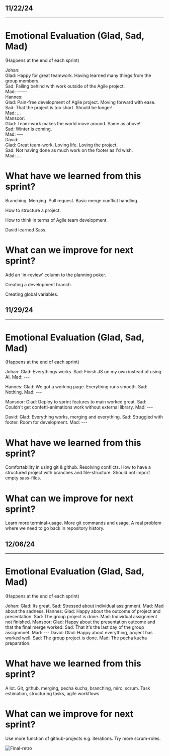 ## 11/22/24

_____________________________________________


# Emotional Evaluation (Glad, Sad, Mad)
(Happens at the end of each sprint)

Johan:\
    Glad: Happy for great teamwork. Having learned many things from the group members.\
    Sad: Falling behind with work outside of the Agile project.\
    Mad: -----\
Hannes:\
    Glad: Pain-free development of Agile project. Moving forward with ease.\
    Sad: That the project is too short. Should be longer!\
    Mad: ...\
Mansoor:\
    Glad: Team-work makes the world move around. Same as above!\
    Sad: Winter is coming.\
    Mad: ---\
David:\
    Glad: Great team-work. Loving life. Loving the project.\
    Sad: Not having done as much work on the footer as I'd wish.\
    Mad: ...


# What have we learned from this sprint?

Branching. Merging. Pull request. Basic merge conflict handling.

How to structure a project.

How to think in terms of Agile team development.

David learned Sass.

# What can we improve for next sprint?

Add an 'in-review' column to the planning poker.

Creating a development branch.

Creating global variables.

## 11/29/24

_____________________________________________


# Emotional Evaluation (Glad, Sad, Mad)
(Happens at the end of each sprint)

Johan:
    Glad: Everythings works.
    Sad: Finish JS on my own instead of using AI.
    Mad: ---
    
Hannes:
    Glad: We got a working page. Everything runs smooth.
    Sad: Nothing.
    Mad: ---
    
Mansoor:
    Glad: Deploy to sprint features to main worked great.
    Sad: Couldn't get confetti-animations work without external library.
    Mad: ---
    
David:
    Glad: Everything works, merging and everything.
    Sad: Struggled with footer. Room for development.
    Mad: ---


# What have we learned from this sprint?
Comfortability in using git & github. Resolving conflicts.
How to have a structured project with branches and file-structure.
Should not import empty sass-files.

# What can we improve for next sprint?
Learn more terminal-usage.
More git commands and usage.
A real problem where we need to go back in repository history.


## 12/06/24

_____________________________________________


# Emotional Evaluation (Glad, Sad, Mad)
(Happens at the end of each sprint)

Johan:
    Glad: Its great.
    Sad: Stressed about individual assignment.
    Mad: Mad about the sadness.
Hannes:
    Glad: Happy about the outcome of project and presentation. 
    Sad: The group project is done.
    Mad: Individual assignment not finished.
Mansoor:
    Glad: Happy about the presentation outcome and that the final merge worked.
    Sad: That it's the last day of the group assignmnet.
    Mad: ---
David:
    Glad: Happy about everything, project has worked well.
    Sad: The group project is done.
    Mad: The pecha kucha preparation.


# What have we learned from this sprint?

A lot. Git, github, merging, pecha kucha, branching, miro, scrum.
Task estimation, structuring tasks, agile workflows. 

# What can we improve for next sprint?

Use more function of github-projects e.g. iterations.
Try more scrum-roles.

![Final-retro]()

